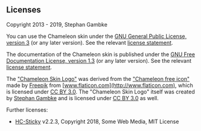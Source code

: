 ## Licenses

Copyright 2013 - 2019, Stephan Gambke

You can use the Chameleon skin under the [GNU General Public License, version
3](https://www.gnu.org/copyleft/gpl.html) (or any later version). See the
relevant [license statement](../COPYING).

The documentation of the Chameleon skin is published under the [GNU Free
Documentation License, version 1.3](https://www.gnu.org/copyleft/fdl.html) (or
any later version). See the relevant [license statement](copying.md).

The ["Chameleon Skin Logo"](Chameleon.svg) was derived from the ["Chameleon free
icon"](http://www.flaticon.com/free-icon/chameleon_36320) made by
[Freepik](http://www.freepik.com) from
[www.flaticon.com](http://www.flaticon.com), which is licensed under [CC BY
3.0](http://creativecommons.org/licenses/by/3.0/). The "Chameleon Skin Logo"
itself was created by [Stephan
Gambke](https://www.mediawiki.org/wiki/User:F.trott) and is licensed under [CC
BY 3.0](http://creativecommons.org/licenses/by/3.0/) as well.

Further licenses:
* [HC-Sticky](https://github.com/somewebmedia/hc-sticky) v2.2.3, Copyright 2018, Some Web Media, MIT License
